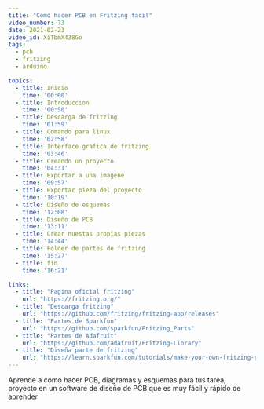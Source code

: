 ```yaml
---
title: "Como hacer PCB en Fritzing facil"
video_number: 73
date: 2021-02-23
video_id: XiTbmX438Go
tags:
  - pcb
  - fritzing
  - arduino

topics:
  - title: Inicio
    time: '00:00'
  - title: Introduccion
    time: '00:50'
  - title: Descarga de fritzing
    time: '01:59'
  - title: Comando para linux
    time: '02:58'
  - title: Interface grafica de fritzing
    time: '03:46'
  - title: Creando un proyecto
    time: '04:31'
  - title: Exportar a una imagene
    time: '09:57'
  - title: Exportar pieza del proyecto
    time: '10:19'
  - title: Diseño de esquemas
    time: '12:08'
  - title: Diseño de PCB
    time: '13:11'
  - title: Crear nuestas propias piezas
    time: '14:44'
  - title: Folder de partes de fritzing
    time: '15:27'
  - title: fin
    time: '16:21'

links:
  - title: "Pagina oficial fritzing"
    url: "https://fritzing.org/"
  - title: "Descarga fritzing"
    url: "https://github.com/fritzing/fritzing-app/releases"
  - title: "Partes de Sparkfun"
    url: "https://github.com/sparkfun/Fritzing_Parts"
  - title: "Partes de Adafruit"
    url: "https://github.com/adafruit/Fritzing-Library"
  - title: "Diseña parte de fritzing"
    url: "https://learn.sparkfun.com/tutorials/make-your-own-fritzing-parts"
---
```


Aprende a como hacer PCB, diagramas y esquemas para tus tarea, proyecto en un software de diseño de PCB que es muy fácil y rápido de aprender
